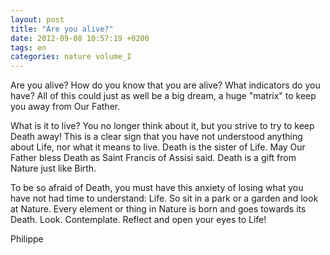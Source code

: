 ```yaml
---
layout: post
title: "Are you alive?"
date: 2012-09-08 10:57:19 +0200
tags: en
categories: nature volume_I
---
```

Are you alive? How do you know that you are alive? What indicators do you have? All of this could just as well be a big dream, a huge "matrix" to keep you away from Our Father.

What is it to live? You no longer think about it, but you strive to try to keep Death away! This is a clear sign that you have not understood anything about Life, nor what it means to live. Death is the sister of Life. May Our Father bless Death as Saint Francis of Assisi said. Death is a gift from Nature just like Birth.

To be so afraid of Death, you must have this anxiety of losing what you have not had time to understand: Life.
So sit in a park or a garden and look at Nature. Every element or thing in Nature is born and goes towards its Death. Look. Contemplate. Reflect and open your eyes to Life!

Philippe

<!-- This work is licensed under the terms of the Creative Commons Attribution-NonCommercial 4.0 International License. -->